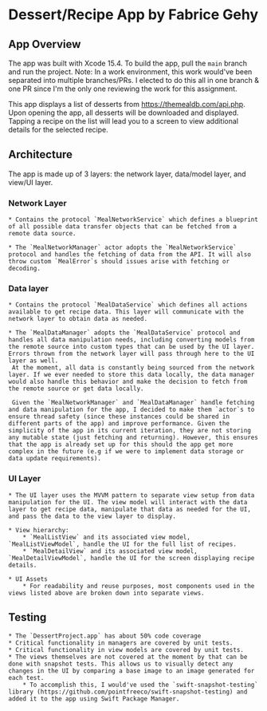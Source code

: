 #  Dessert/Recipe App by Fabrice Gehy

## App Overview
The app was built with Xcode 15.4. To build the app, pull the `main` branch and run the project. Note: In a work environment, this work would've been separated into multiple branches/PRs. I elected to do this all in one branch & one PR since I'm the only one reviewing the work for this assignment.

This app displays a list of desserts from https://themealdb.com/api.php. Upon opening the app, all desserts will be downloaded and displayed. Tapping a recipe on the list will lead you to a screen to view additional details for the selected recipe. 

## Architecture
The app is made up of 3 layers: the network layer, data/model layer, and view/UI layer. 

### Network Layer
    * Contains the protocol `MealNetworkService` which defines a blueprint of all possible data transfer objects that can be fetched from a remote data source.
    
    * The `MealNetworkManager` actor adopts the `MealNetworkService` protocol and handles the fetching of data from the API. It will also throw custom `MealError`s should issues arise with fetching or decoding. 
    
### Data layer
    * Contains the protocol `MealDataService` which defines all actions available to get recipe data. This layer will communicate with the network layer to obtain data as needed.
    
    * The `MealDataManager` adopts the `MealDataService` protocol and handles all data manipulation needs, including converting models from the remote source into custom types that can be used by the UI layer. Errors thrown from the network layer will pass through here to the UI layer as well.
     At the moment, all data is constantly being sourced from the network layer. If we ever needed to store this data locally, the data manager would also handle this behavior and make the decision to fetch from the remote source or get data locally.
     
     Given the `MealNetworkManager` and `MealDataManager` handle fetching and data manipulation for the app, I decided to make them `actor`s to ensure thread safety (since these instances could be shared in different parts of the app) and improve performance. Given the simplicity of the app in its current iteration, they are not storing any mutable state (just fetching and returning). However, this ensures that the app is already set up for this should the app get more complex in the future (e.g if we were to implement data storage or data update requirements).
    
### UI Layer
    * The UI layer uses the MVVM pattern to separate view setup from data manipulation for the UI. The view model will interact with the data layer to get recipe data, manipulate that data as needed for the UI, and pass the data to the view layer to display.
    
    * View hierarchy:
        * `MealListView` and its associated view model, `MealListViewModel`, handle the UI for the full list of recipes.
        * `MealDetailView` and its associated view model, `MealDetailViewModel`, handle the UI for the screen displaying recipe details.
        
    * UI Assets
        * For readability and reuse purposes, most components used in the views listed above are broken down into separate views.
        
        
## Testing
    * The `DessertProject.app` has about 50% code coverage
    * Critical functionality in managers are covered by unit tests.
    * Critical functionality in view models are covered by unit tests.
    * The views themselves are not covered at the moment by that can be done with snapshot tests. This allows us to visually detect any changes in the UI by comparing a base image to an image generated for each test.
        * To accomplish this, I would've used the `swift-snapshot-testing` library (https://github.com/pointfreeco/swift-snapshot-testing) and added it to the app using Swift Package Manager.






